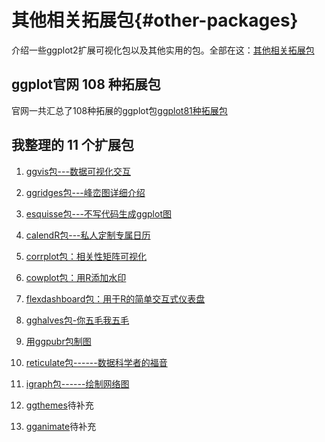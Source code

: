 # 其他相关拓展包{#other-packages}




介绍一些ggplot2扩展可视化包以及其他实用的包。全部在这：[其他相关拓展包](https://mp.weixin.qq.com/mp/homepage?__biz=MzI1NjUwMjQxMQ==&hid=8&sn=b6495a051d1dc5c81280c41d5236b100&scene=1&devicetype=android-29&version=2700143f&lang=zh_CN&nettype=cmnet&ascene=7&session_us=gh_b289177c65aa&wx_header=1)

## ggplot官网 108 种拓展包

官网一共汇总了108种拓展的ggplot包[ggplot81种拓展包](https://exts.ggplot2.tidyverse.org/gallery/)

## 我整理的 11 个扩展包

1.  [ggvis包---数据可视化交互](http://mp.weixin.qq.com/s?__biz=MzI1NjUwMjQxMQ==&mid=2247488405&idx=1&sn=271fc88b523e738a6a1d92504dbce330&chksm=ea24ec71dd5365671bb66cbb50afdb0b00762b7581b9d3e5060a4b59021485364093f1c8b963&scene=21#wechat_redirect)

2.  [ggridges包---峰峦图详细介绍](http://mp.weixin.qq.com/s?__biz=MzI1NjUwMjQxMQ==&mid=2247488248&idx=1&sn=6b71d7adba5ea796fdfe8f49fe232d94&chksm=ea24ed1cdd53640a1e30271584458097fce82a732f9d63ce2084dc63fbae6fb028fd7f813bb7&scene=21#wechat_redirect)

3.  [esquisse包---不写代码生成ggplot图](http://mp.weixin.qq.com/s?__biz=MzI1NjUwMjQxMQ==&mid=2247488200&idx=1&sn=3a058480b104165118975b2d908dff72&chksm=ea24ed2cdd53643a9deb58069cd8d0e9933fc165994a2bb7a6f7d4651c7796b839fc781ec86d&scene=21#wechat_redirect)

4.  [calendR包---私人定制专属日历](http://mp.weixin.qq.com/s?__biz=MzI1NjUwMjQxMQ==&mid=2247487814&idx=1&sn=aa58149b66ce8b6d1c6210ded418c71a&chksm=ea24eea2dd5367b4a24a670b9e78d377f1506399be8dd0d0a35230407e3dc131f6b07ab3d9ca&scene=21#wechat_redirect)

5.  [corrplot包：相关性矩阵可视化](http://mp.weixin.qq.com/s?__biz=MzI1NjUwMjQxMQ==&mid=2247487625&idx=1&sn=3102c4afb0cf97904d810579af386eb6&chksm=ea24ef6ddd53667b887d11e7013589f796c8ff4f9e1e9b6e8df817ea7b223baadbc19dfbaaa5&scene=21#wechat_redirect)

6.  [cowplot包：用R添加水印](http://mp.weixin.qq.com/s?__biz=MzI1NjUwMjQxMQ==&mid=2247486838&idx=2&sn=21ee1c8b683e7d27373f3e1f40901428&chksm=ea24f292dd537b843db330a88161ce6f89227418f64515164615c3f63721df6464b6d91a2b1a&scene=21#wechat_redirect)

7.  [flexdashboard包：用于R的简单交互式仪表盘](http://mp.weixin.qq.com/s?__biz=MzI1NjUwMjQxMQ==&mid=2247486237&idx=1&sn=571544510c7e3e48a280dd4d677656e5&chksm=ea24f4f9dd537defa493c419973f75943159316765ac61093a195b83fde314dd7fffe61349cd&scene=21#wechat_redirect)

8.  [gghalves包-你五毛我五毛](http://mp.weixin.qq.com/s?__biz=MzI1NjUwMjQxMQ==&mid=2247486214&idx=1&sn=7ff5d7375c615d20cffea6329cccff37&chksm=ea24f4e2dd537df4a5ebe66a441b2fb0ee0599a05a700e1d199f729c497a68857e8031cd2e61&scene=21#wechat_redirect)

9.  [用ggpubr包制图](http://mp.weixin.qq.com/s?__biz=MzI1NjUwMjQxMQ==&mid=2247485615&idx=1&sn=47ac21f131bf2ac6c90c50fb9fb7966b&chksm=ea24f74bdd537e5d74f60919388f683dfe779fe8a2d11999e55e290d4bdb25c64e36cc74ccc1&scene=21#wechat_redirect)

10. [reticulate包------数据科学者的福音](http://mp.weixin.qq.com/s?__biz=MzI1NjUwMjQxMQ==&mid=2247484515&idx=1&sn=26b03b6ad26f2315cdc04049f740f1c0&chksm=ea24fb87dd537291d5184c28a9c9f2cdda591e4c17a7e7daaff34a9a1c3949ee0e86f9b355b7&scene=21#wechat_redirect)

11. [igraph包------绘制网络图](http://mp.weixin.qq.com/s?__biz=MzI1NjUwMjQxMQ==&mid=2247483780&idx=1&sn=46ce562ed91ec2d08d7669477160c249&chksm=ea24fe60dd53777615de14ec0ad087c1bbc56d46d73eb51e13fdeeaa60633063b4bd415a7d01&scene=21#wechat_redirect)

12. [ggthemes](https://github.com/jrnold/ggthemes)待补充

13. [gganimate](https://gganimate.com/)待补充
